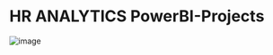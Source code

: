 # HR ANALYTICS PowerBI-Projects

![image](https://github.com/user-attachments/assets/c8b89fbd-8e05-41b3-b865-2142d1e1ef07)
